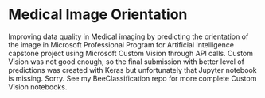# Medical Image Orientation
Improving data quality in Medical imaging by predicting the orientation of the image in Microsoft Professional Program for Artificial Intelligence capstone project using Microsoft Custom Vision through API calls. Custom Vision was not good enough, so the final submission with better level of predictions was created with Keras but unfortunately that Jupyter notebook is missing. Sorry.
See my BeeClassification repo for more complete Custom Vision notebooks.

